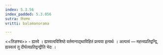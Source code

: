 ```yaml
---
index: 5.3.56
index_padded: 5.3.056
sutra: तिङश्च
vritti: balamanorama

---
```

<<तिङश्च>> - ह्यस्वे । ह्यस्वत्वविशिष्ठे वर्तमानाद्यथाविहितं प्रत्यया इत्यर्थः । अल्पत्वं — महत्त्वप्रतिद्वन्द्वि, ह्यस्वत्वं तु दीर्घत्वप्रतिद्वन्द्वीति भेदः । 
